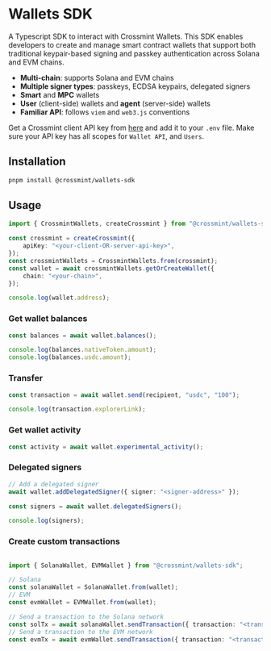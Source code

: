 # Wallets SDK

A Typescript SDK to interact with Crossmint Wallets. This SDK enables developers to create and manage smart contract wallets that support both traditional keypair-based signing and passkey authentication across Solana and EVM chains.

-   **Multi-chain**: supports Solana and EVM chains
-   **Multiple signer types**: passkeys, ECDSA keypairs, delegated signers
-   **Smart** and **MPC** wallets
-   **User** (client-side) wallets and **agent** (server-side) wallets
-   **Familiar API**: follows `viem` and `web3.js` conventions


Get a Crossmint client API key from [here](https://docs.crossmint.com/introduction/platform/api-keys/client-side) and add it to your `.env` file. Make sure your API key has all scopes for `Wallet API`, and `Users`.  

## Installation

```bash
pnpm install @crossmint/wallets-sdk
```

## Usage

```ts
import { CrossmintWallets, createCrossmint } from "@crossmint/wallets-sdk";

const crossmint = createCrossmint({
    apiKey: "<your-client-OR-server-api-key>",
});
const crossmintWallets = CrossmintWallets.from(crossmint);
const wallet = await crossmintWallets.getOrCreateWallet({
    chain: "<your-chain>",
});

console.log(wallet.address);
```

### Get wallet balances

```ts
const balances = await wallet.balances();

console.log(balances.nativeToken.amount);
console.log(balances.usdc.amount);
```

### Transfer

```ts
const transaction = await wallet.send(recipient, "usdc", "100");

console.log(transaction.explorerLink);
```

### Get wallet activity

```ts
const activity = await wallet.experimental_activity();
```

### Delegated signers

```ts
// Add a delegated signer
await wallet.addDelegatedSigner({ signer: "<signer-address>" });

const signers = await wallet.delegatedSigners();

console.log(signers);
```

### Create custom transactions

```ts

import { SolanaWallet, EVMWallet } from "@crossmint/wallets-sdk";

// Solana
const solanaWallet = SolanaWallet.from(wallet);
// EVM
const evmWallet = EVMWallet.from(wallet);

// Send a transaction to the Solana network
const solTx = await solanaWallet.sendTransaction({ transaction: "<transaction-object>" }); 
// Send a transaction to the EVM network
const evmTx = await evmWallet.sendTransaction({ transaction: "<transaction-object>" }); 
```
